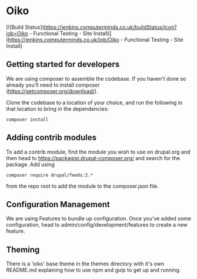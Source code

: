 Oiko
====

[![Build Status](https://jenkins.computerminds.co.uk/buildStatus/icon?job=Oiko - Functional Testing - Site Install)](https://jenkins.computerminds.co.uk/job/Oiko - Functional Testing - Site Install)

Getting started for developers
------------------------------

We are using composer to assemble the codebase. If you haven't done so already you'll need to install composer (https://getcomposer.org/download/).

Clone the codebase to a location of your choice, and run the following in that location to bring in the dependencies:

    composer install


Adding contrib modules
----------------------

To add a contrib module, find the module you wish to use on drupal.org and then head to https://packagist.drupal-composer.org/ and search for the package. Add using

    composer require drupal/feeds:2.*

from the repo root to add the module to the composer.json file.


Configuration Management
------------------------

We are using Features to bundle up configuration. Once you've added some configuration, head to admin/config/development/features to create a new feature.



Theming
-------

There is a 'oiko' base theme in the themes directory with it's own README.md explaining how to use npm and gulp to get up and running.

